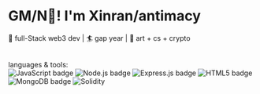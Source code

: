 # GM/N👋!  I'm Xinran/antimacy 

<p align="left">
  🤖 full-Stack web3 dev | 🏄 gap year | 🍻 art + cs + crypto <br/>
  <br/>
</p>
<p align="left">
  languages & tools: <br/>
    <img src="https://img.shields.io/badge/Javascript-%23323330.svg?style=flat&logo=javascript&logoColor=%23F7DF1E" alt="JavaScript badge">
    <img src="https://img.shields.io/badge/Node.js-6DA55F?style=flat&logo=node.js&logoColor=white" alt="Node.js badge">
    <img src="https://img.shields.io/badge/Express.js-%23404d59.svg?style=flat&logo=express&logoColor=%2361DAFB" alt="Express.js badge">
    <img src="https://img.shields.io/badge/HTML5-%23E34F26.svg?style=flat&logo=html5&logoColor=white" alt="HTML5 badge">
    <img src="https://img.shields.io/badge/MongoDB-%234ea94b.svg?style=flat&logo=mongodb&logoColor=white" alt="MongoDB badge">
    <img src="https://img.shields.io/badge/Solidity-808080?logo=Solidity" alt="Solidity">
 
</p>
